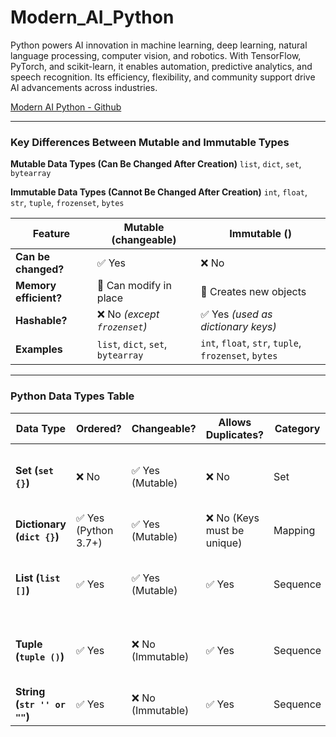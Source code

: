 # Modern_AI_Python
Python powers AI innovation in machine learning, deep learning, natural language processing, computer vision, and robotics. With TensorFlow, PyTorch, and scikit-learn, it enables automation, predictive analytics, and speech recognition. Its efficiency, flexibility, and community support drive AI advancements across industries.

[Modern AI Python - Github](https://github.com/panaversity/learn-modern-ai-python/tree/main/00_python_colab)

---

### Key Differences Between Mutable and Immutable Types

**Mutable Data Types (Can Be Changed After Creation)**  `list`, `dict`, `set`, `bytearray`

**Immutable Data Types (Cannot Be Changed After Creation)** `int`, `float`, `str`, `tuple`, `frozenset`, `bytes`

| Feature               | Mutable (changeable)                | Immutable ()                                           |
| --------------------- | ----------------------------------- | ---------------------------------------------------- |
| **Can be changed?**   | ✅ Yes                               | ❌ No                                                 |
| **Memory efficient?** | 🚀 Can modify in place              | 📌 Creates new objects                               |
| **Hashable?**         | ❌ No *(except `frozenset`)*        | ✅ Yes *(used as dictionary keys)*                   |
| **Examples**          | `list`, `dict`, `set`, `bytearray`  | `int`, `float`, `str`, `tuple`, `frozenset`, `bytes` |

---

### Python Data Types Table

| Data Type                   | Ordered? | Changeable? | Allows Duplicates? | Category | Used to Store |
|-----------------------------|---------|-------------|-------------------|----------|---------------|
| **Set (`set {}`)**         | ❌ No  | ✅ Yes (Mutable) | ❌ No | Set | Unique items (any data type) |
| **Dictionary (`dict {}`)** | ✅ Yes (Python 3.7+) | ✅ Yes (Mutable) | ❌ No (Keys must be unique) | Mapping | Key-value pairs |
| **List (`list []`)**       | ✅ Yes  | ✅ Yes (Mutable) | ✅ Yes  | Sequence | Multiple items (any data type) |
| **Tuple (`tuple ()`)**     | ✅ Yes  | ❌ No (Immutable) | ✅ Yes | Sequence | Multiple items (any data type) |
| **String (`str '' or ""`)**  | ✅ Yes  | ❌ No (Immutable) | ✅ Yes | Sequence | Text data |

